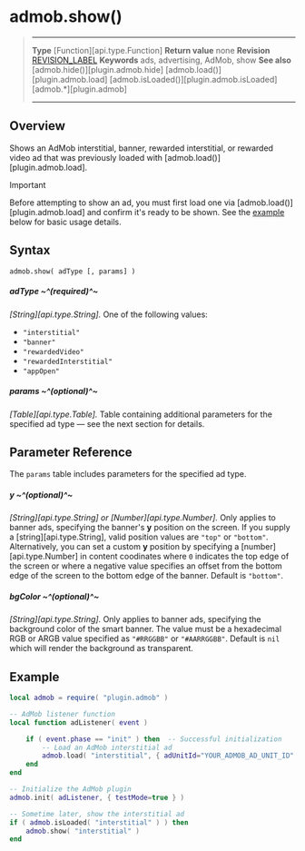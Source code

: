 # admob.show()

> --------------------- ------------------------------------------------------------------------------------------
> __Type__              [Function][api.type.Function]
> __Return value__      none
> __Revision__          [REVISION_LABEL](REVISION_URL)
> __Keywords__          ads, advertising, AdMob, show
> __See also__          [admob.hide()][plugin.admob.hide]
>						[admob.load()][plugin.admob.load]
>						[admob.isLoaded()][plugin.admob.isLoaded]
>						[admob.*][plugin.admob]
> --------------------- ------------------------------------------------------------------------------------------


## Overview

Shows an AdMob interstitial, banner, rewarded interstitial, or rewarded video ad that was previously loaded with [admob.load()][plugin.admob.load].

<div class="guide-notebox-imp">
<div class="notebox-title-imp">Important</div>

Before attempting to show an ad, you must first load one via [admob.load()][plugin.admob.load] and confirm it's ready to be shown. See the [example](#example) below for basic usage details.

</div>

## Syntax

    admob.show( adType [, params] )

##### adType ~^(required)^~
_[String][api.type.String]._ One of the following values:

* `"interstitial"`
* `"banner"`
* `"rewardedVideo"`
* `"rewardedInterstitial"`
* `"appOpen"`

##### params ~^(optional)^~
_[Table][api.type.Table]._ Table containing additional parameters for the specified ad type — see the next section for details.


## Parameter Reference

The `params` table includes parameters for the specified ad type.

##### y ~^(optional)^~
_[String][api.type.String] or [Number][api.type.Number]._ Only applies to banner ads, specifying the banner's __y__ position on the screen. If you supply a [string][api.type.String], valid position values are `"top"` or `"bottom"`. Alternatively, you can set a custom __y__ position by specifying a [number][api.type.Number] in content coodinates where `0` indicates the top edge of the screen or where a negative value specifies an offset from the bottom edge of the screen to the bottom edge of the banner. Default is `"bottom"`.

##### bgColor ~^(optional)^~
_[String][api.type.String]._ Only applies to banner ads, specifying the background color of the smart banner. The value must be a hexadecimal RGB or ARGB value specified as `"#RRGGBB"` or `"#AARRGGBB"`. Default is `nil` which will render the background as transparent.

<a id="example"></a>

## Example

``````lua
local admob = require( "plugin.admob" )

-- AdMob listener function
local function adListener( event )

	if ( event.phase == "init" ) then  -- Successful initialization
		-- Load an AdMob interstitial ad
		admob.load( "interstitial", { adUnitId="YOUR_ADMOB_AD_UNIT_ID" } )
	end
end

-- Initialize the AdMob plugin
admob.init( adListener, { testMode=true } )

-- Sometime later, show the interstitial ad
if ( admob.isLoaded( "interstitial" ) ) then
	admob.show( "interstitial" )
end
``````
